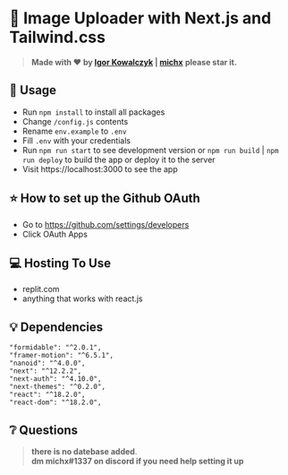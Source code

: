 # 🚀 Image Uploader with Next.js and Tailwind.css

> **Made with ❤️ by [Igor Kowalczyk](https://github.com/igorkowalczyk) | [michx](https://github.com/michx1337)**
> **please star it.**

## 🔩 Usage

- Run `npm install` to install all packages
- Change `/config.js` contents
- Rename `env.example` to `.env`
- Fill `.env` with your credentials
- Run `npm run start` to see development version or `npm run build` | `npm run deploy` to build the app or deploy it to the server
- Visit https://localhost:3000 to see the app

## ⭐ How to set up the Github OAuth

- Go to https://github.com/settings/developers
- Click OAuth Apps




## 💻 Hosting To Use

- replit.com
- anything that works with react.js


## 💡 Dependencies

```
"formidable": "^2.0.1",
"framer-motion": "^6.5.1",
"nanoid": "^4.0.0",
"next": "^12.2.2",
"next-auth": "^4.10.0",
"next-themes": "^0.2.0",
"react": "^18.2.0",
"react-dom": "^18.2.0",
```

## ❔ Questions

> **there is no datebase added**. <br>
> **dm michx#1337 on discord if you need help setting it up**
